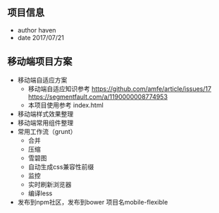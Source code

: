 ## 项目信息
- author haven  
- date 2017/07/21
## 移动端项目方案  
- 移动端自适应方案  
	- 移动端自适应知识参考 
    https://github.com/amfe/article/issues/17 
    https://segmentfault.com/a/1190000008774953                   
	- 本项目使用参考 index.html  
- 移动端样式效果整理  
- 移动端常用组件整理  
- 常用工作流（grunt）  
	- 合并  
	- 压缩  
    - 雪碧图   
    - 自动生成css兼容性前缀  
    - 监控  
    - 实时刷新浏览器  
    - 编译less  
- 发布到npm社区，发布到bower 项目名mobile-flexible  


	
